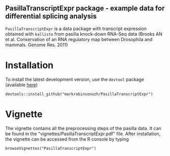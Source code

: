 ## PasillaTranscriptExpr package - example data for differential splicing analysis


`PasillaTranscriptExpr` is a data package with transcript expression obtained with `kallisto` from pasilla knock-down RNA-Seq data (Brooks AN et al. Conservation of an RNA regulatory map between Drosophila and mammals. Genome Res. 2011) 


# Installation 

To install the latest development version, use the `devtool` package (available [here](https://github.com/hadley/devtools))

```
devtools::install_github("markrobinsonuzh/PasillaTranscriptExpr")
```

# Vignette

The vignette contains all the preprocessing steps of the pasilla data. It can be found in the "vignettes/PasillaTranscriptExpr.pdf" file. After installation, the vignette can be accessed from the R console by typing

```
browseVignettes("PasillaTranscriptExpr")
```


